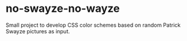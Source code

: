 no-swayze-no-wayze
==================

Small project to develop CSS color schemes based on random Patrick Swayze pictures as input.
